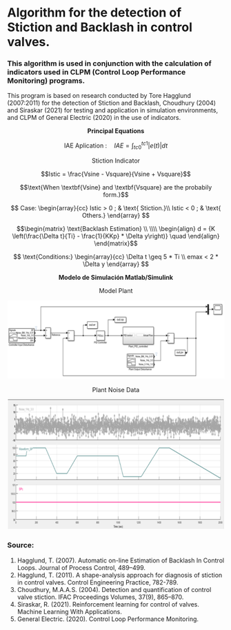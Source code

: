 

# Algorithm for the detection of Stiction and Backlash in control valves.

### This algorithm is used in conjunction with the calculation of indicators used in CLPM (Control Loop Performance Monitoring) programs. 
This program is based on research conducted by Tore Hagglund (2007:2011) for the detection of Stiction and Backlash, Choudhury (2004) and Siraskar (2021) for testing and application in simulation environments, and CLPM of General Electric (2020) in the use of indicators.

$$\textbf{Principal Equations}$$

$$\text{IAE Aplication :}  \quad IAE ={\int_{tc0}^{tc1}|e(t)|dt}$$

$$\text{Stiction Indicator}$$

$$Istic = \frac{Vsine - Vsquare}{Vsine + Vsquare}$$

$$\text{When \textbf{Vsine} and \textbf{Vsquare} are the probabily form.}$$

$$
Case:
\begin{array}{cc}  
    Istic  > 0 ; & \text{ Stiction.}\\
    Istic  < 0 ; & \text{ Others.}  
\end{array}
$$

$$\begin{matrix} \text{Backlash Estimation} \\  \\\\ \begin{align} d = {K \left(\frac{\Delta t}{Ti} - \frac{1}{KKp} * \Delta y\right)} \quad \end{align} \end{matrix}$$

$$
\text{Conditions:}
\begin{array}{cc}
    \Delta t \geq 5 * Ti \\  
    emax  < 2 * \Delta y
\end{array}
$$



$$\textbf{Modelo de Simulación Matlab/Simulink}$$

$$ \text{Model Plant} $$


![Alt Text](img/Model_Plant.png)


$$\text{Plant Noise Data}$$

<p align="center">
  <img src="img/SP_Perturbance_Source.png" alt="Sublime's custom image"/>
</p>

### Source:
 
1. Hagglund, T. (2007). Automatic on-line Estimation of Backlash In Control Loops. Journal of Process Control, 489–499. 
2. Hagglund, T. (2011). A shape-analysis approach for diagnosis of stiction in control valves. Control Engineering Practice, 782-789. 
3. Choudhury, M.A.A.S. (2004). Detection and quantification of control valve stiction. IFAC Proceedings Volumes, 37(9), 865–870. 
4. Siraskar, R. (2021). Reinforcement learning for control of valves. Machine Learning With Applications. 
5. General Electric. (2020). Control Loop Performance Monitoring.

